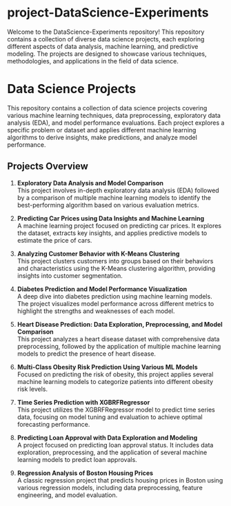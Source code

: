 # project-DataScience-Experiments
Welcome to the DataScience-Experiments repository! This repository contains a collection of diverse data science projects, each exploring different aspects of data analysis, machine learning, and predictive modeling. The projects are designed to showcase various techniques, methodologies, and applications in the field of data science.
# Data Science Projects

This repository contains a collection of data science projects covering various machine learning techniques, data preprocessing, exploratory data analysis (EDA), and model performance evaluations. Each project explores a specific problem or dataset and applies different machine learning algorithms to derive insights, make predictions, and analyze model performance.

## Projects Overview

1. **Exploratory Data Analysis and Model Comparison**  
   This project involves in-depth exploratory data analysis (EDA) followed by a comparison of multiple machine learning models to identify the best-performing algorithm based on various evaluation metrics.
   
2. **Predicting Car Prices using Data Insights and Machine Learning**  
   A machine learning project focused on predicting car prices. It explores the dataset, extracts key insights, and applies predictive models to estimate the price of cars.

3. **Analyzing Customer Behavior with K-Means Clustering**  
   This project clusters customers into groups based on their behaviors and characteristics using the K-Means clustering algorithm, providing insights into customer segmentation.

4. **Diabetes Prediction and Model Performance Visualization**  
   A deep dive into diabetes prediction using machine learning models. The project visualizes model performance across different metrics to highlight the strengths and weaknesses of each model.

5. **Heart Disease Prediction: Data Exploration, Preprocessing, and Model Comparison**  
   This project analyzes a heart disease dataset with comprehensive data preprocessing, followed by the application of multiple machine learning models to predict the presence of heart disease.

6. **Multi-Class Obesity Risk Prediction Using Various ML Models**  
   Focused on predicting the risk of obesity, this project applies several machine learning models to categorize patients into different obesity risk levels.

7. **Time Series Prediction with XGBRFRegressor**  
   This project utilizes the XGBRFRegressor model to predict time series data, focusing on model tuning and evaluation to achieve optimal forecasting performance.

8. **Predicting Loan Approval with Data Exploration and Modeling**  
   A project focused on predicting loan approval status. It includes data exploration, preprocessing, and the application of several machine learning models to predict loan approvals.

9. **Regression Analysis of Boston Housing Prices**  
   A classic regression project that predicts housing prices in Boston using various regression models, including data preprocessing, feature engineering, and model evaluation.
